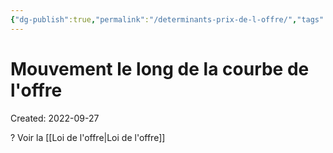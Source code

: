 ```yaml
---
{"dg-publish":true,"permalink":"/determinants-prix-de-l-offre/","tags":["economy","gardenEntry","gardenEntry","gardenEntry","gardenEntry","gardenEntry","gardenEntry","gardenEntry","gardenEntry","gardenEntry"]}
---
```


# Mouvement le long de la courbe de l'offre
Created: 2022-09-27

?
Voir la [[Loi de l'offre\|Loi de l'offre]]
<!--SR:!2023-07-29,209,290-->
